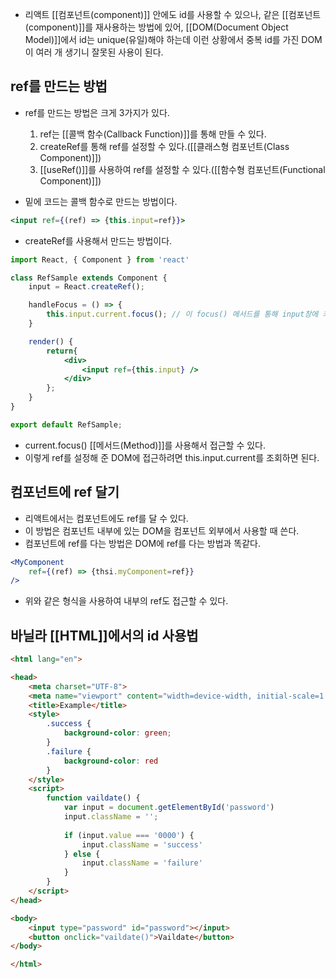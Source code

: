 - 리액트 [[컴포넌트(component)]] 안에도 id를 사용할 수 있으나, 같은 [[컴포넌트(component)]]를 재사용하는 방법에 있어, [[DOM(Document Object Model)]]에서 id는 unique(유일)해야 하는데 이런 상황에서 중복 id를 가진 DOM이 여러 개 생기니 잘못된 사용이 된다.


## ref를 만드는 방법

- ref를 만드는 방법은 크게 3가지가 있다.
	1. ref는 [[콜백 함수(Callback Function)]]를 통해 만들 수 있다.
	2. createRef를 통해 ref를 설정할 수 있다.([[클래스형 컴포넌트(Class Component)]])
	3. [[useRef()]]를 사용하여 ref를 설정할 수 있다.([[함수형 컴포넌트(Functional Component)]])

- 밑에 코드는 콜백 함수로 만드는 방법이다.

```jsx
<input ref={(ref) => {this.input=ref}}>
```

- createRef를 사용해서 만드는 방법이다.
```jsx
import React, { Component } from 'react'

class RefSample extends Component {
	input = React.createRef();

	handleFocus = () => {
		this.input.current.focus(); // 이 focus() 메서드를 통해 input창에 커서를 유지한다.
	}

	render() {
		return{
			<div>
				<input ref={this.input} />
			</div>
		};
	}
}

export default RefSample;
```

- current.focus() [[메서드(Method)]]를 사용해서 접근할 수 있다.
- 이렇게 ref를 설정해 준 DOM에 접근하려면 this.input.current를 조회하면 된다.

## 컴포넌트에 ref 달기
- 리액트에서는 컴포넌트에도 ref를 달 수 있다.
- 이 방법은 컴포넌트 내부에 있는 DOM을 컴포넌트 외부에서 사용할 때 쓴다.
- 컴포넌트에 ref를 다는 방법은 DOM에 ref를 다는 방법과 똑같다.

```jsx
<MyComponent 
	ref={(ref) => {thsi.myComponent=ref}}
/>			
```

- 위와 같은 형식을 사용하여 내부의 ref도 접근할 수 있다.

## 바닐라 [[HTML]]에서의 id 사용법

```html
<html lang="en">

<head>
	<meta charset="UTF-8">
	<meta name="viewport" content="width=device-width, initial-scale=1.0">
	<title>Example</title>
	<style>
		.success {
			background-color: green;
		}
		.failure {
			background-color: red
		}
	</style>
	<script>
		function vaildate() {
			var input = document.getElementById('password')
			input.className = '';
			
			if (input.value === '0000') {
				input.className = 'success'
			} else {
				input.className = 'failure'
			}
		}
	</script>
</head>

<body>
	<input type="password" id="password"></input>
	<button onclick="vaildate()">Vaildate</button>
</body>

</html>
```
